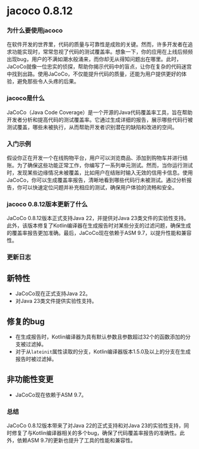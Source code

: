 # jacoco 0.8.12
### 为什么要使用jacoco

在软件开发的世界里，代码的质量与可靠性是成败的关键。然而，许多开发者在追求功能实现时，常常忽视了代码的测试覆盖率。想象一下，你的应用在上线后频频出现bug，用户的不满如潮水般涌来，而你却无从得知问题出在哪里。此时，JaCoCo就像一位忠实的侦探，帮助你揭示代码中的盲点，让你在复杂的代码迷宫中找到出路。使用JaCoCo，不仅能提升代码的质量，还能为用户提供更好的体验，避免那些令人头疼的后果。

### jacoco是什么

JaCoCo（Java Code Coverage）是一个开源的Java代码覆盖率工具，旨在帮助开发者分析和提高代码的测试覆盖率。它通过生成详细的报告，展示哪些代码行被测试覆盖，哪些未被执行，从而帮助开发者识别潜在的缺陷和改进的空间。

### 入门示例

假设你正在开发一个在线购物平台，用户可以浏览商品、添加到购物车并进行结账。为了确保这些功能正常工作，你编写了一系列单元测试。然而，当你运行测试时，发现某些边缘情况未被覆盖，比如用户在结账时输入无效的信用卡信息。使用JaCoCo，你可以生成覆盖率报告，清晰地看到哪些代码行未被测试。通过分析报告，你可以快速定位问题并补充相应的测试，确保用户体验的流畅和安全。

### jacoco 0.8.12版本更新了什么

JaCoCo 0.8.12版本正式支持Java 22，并提供对Java 23类文件的实验性支持。此外，该版本修复了Kotlin编译器在生成报告时对某些分支的过滤问题，确保生成的覆盖率报告更加准确。最后，JaCoCo现在依赖于ASM 9.7，以提升性能和兼容性。

### 更新日志

## 新特性
- JaCoCo现在正式支持Java 22。
- 对Java 23类文件提供实验性支持。

## 修复的bug
- 在生成报告时，Kotlin编译器为具有默认参数且参数超过32个的函数添加的分支被过滤掉。
- 对于从`lateinit`属性读取的分支，Kotlin编译器版本1.5.0及以上的分支在生成报告时被过滤掉。

## 非功能性变更
- JaCoCo现在依赖于ASM 9.7。

### 总结

JaCoCo 0.8.12版本带来了对Java 22的正式支持和对Java 23的实验性支持，同时修复了与Kotlin编译器相关的多个bug，确保了代码覆盖率报告的准确性。此外，依赖ASM 9.7的更新也提升了工具的性能和兼容性。